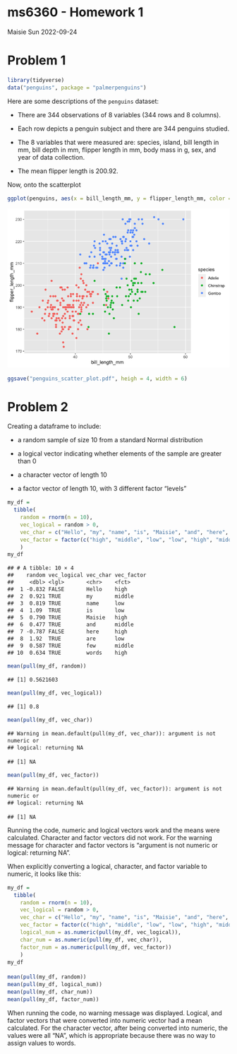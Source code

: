 ms6360 - Homework 1
================
Maisie Sun
2022-09-24

# Problem 1

``` r
library(tidyverse)
data("penguins", package = "palmerpenguins")
```

Here are some descriptions of the `penguins` dataset:

-   There are 344 observations of 8 variables (344 rows and 8 columns).

-   Each row depicts a penguin subject and there are 344 penguins
    studied.

-   The 8 variables that were measured are: species, island, bill length
    in mm, bill depth in mm, flipper length in mm, body mass in g, sex,
    and year of data collection.

-   The mean flipper length is 200.92.

Now, onto the scatterplot

``` r
ggplot(penguins, aes(x = bill_length_mm, y = flipper_length_mm, color = species)) + geom_point()
```

![](p8105_hw1_ms6360_files/figure-gfm/unnamed-chunk-2-1.png)<!-- -->

``` r
ggsave("penguins_scatter_plot.pdf", heigh = 4, width = 6)
```

# Problem 2

Creating a dataframe to include:

-   a random sample of size 10 from a standard Normal distribution

-   a logical vector indicating whether elements of the sample are
    greater than 0

-   a character vector of length 10

-   a factor vector of length 10, with 3 different factor “levels”

``` r
my_df = 
  tibble(
    random = rnorm(n = 10),
    vec_logical = random > 0,
    vec_char = c("Hello", "my", "name", "is", "Maisie", "and", "here", "are", "few", "words"),
    vec_factor = factor(c("high", "middle", "low", "low", "high", "middle", "high", "low", "middle", "high"))
    )
my_df
```

    ## # A tibble: 10 × 4
    ##    random vec_logical vec_char vec_factor
    ##     <dbl> <lgl>       <chr>    <fct>     
    ##  1 -0.832 FALSE       Hello    high      
    ##  2  0.921 TRUE        my       middle    
    ##  3  0.819 TRUE        name     low       
    ##  4  1.09  TRUE        is       low       
    ##  5  0.790 TRUE        Maisie   high      
    ##  6  0.477 TRUE        and      middle    
    ##  7 -0.787 FALSE       here     high      
    ##  8  1.92  TRUE        are      low       
    ##  9  0.587 TRUE        few      middle    
    ## 10  0.634 TRUE        words    high

``` r
mean(pull(my_df, random))
```

    ## [1] 0.5621603

``` r
mean(pull(my_df, vec_logical))
```

    ## [1] 0.8

``` r
mean(pull(my_df, vec_char)) 
```

    ## Warning in mean.default(pull(my_df, vec_char)): argument is not numeric or
    ## logical: returning NA

    ## [1] NA

``` r
mean(pull(my_df, vec_factor))
```

    ## Warning in mean.default(pull(my_df, vec_factor)): argument is not numeric or
    ## logical: returning NA

    ## [1] NA

Running the code, numeric and logical vectors work and the means were
calculated. Character and factor vectors did not work. For the warning
message for character and factor vectors is “argument is not numeric or
logical: returning NA”.

When explicitly converting a logical, character, and factor variable to
numeric, it looks like this:

``` r
my_df = 
  tibble(
    random = rnorm(n = 10),
    vec_logical = random > 0,
    vec_char = c("Hello", "my", "name", "is", "Maisie", "and", "here", "are", "few", "words"),
    vec_factor = factor(c("high", "middle", "low", "low", "high", "middle", "high", "low", "middle", "high")),
    logical_num = as.numeric(pull(my_df, vec_logical)),
    char_num = as.numeric(pull(my_df, vec_char)),
    factor_num = as.numeric(pull(my_df, vec_factor))
    )
my_df

mean(pull(my_df, random))
mean(pull(my_df, logical_num))
mean(pull(my_df, char_num)) 
mean(pull(my_df, factor_num))
```

When running the code, no warning message was displayed. Logical, and
factor vectors that were converted into numeric vector had a mean
calculated. For the character vector, after being converted into
numeric, the values were all “NA”, which is appropriate because there
was no way to assign values to words.
